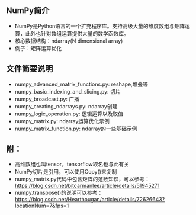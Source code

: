 ## NumPy简介
- NumPy是Python语言的一个扩充程序库。支持高级大量的维度数组与矩阵运算，此外也针对数组运算提供大量的数学函数库。
- 核心数据结构：ndarray(N dimensional array)
- 例子：矩阵运算优化
## 文件简要说明
- numpy_advanced_matrix_functions.py: reshape,堆叠等
- numpy_basic_indexing_and_slicing.py: 切片
- numpy_broadcast.py: 广播
- numpy_creating_ndarrays.py: ndarray创建
- numpy_logic_operation.py: 逻辑运算以及取值
- numpy_matrix.py: ndarray运算优化示例
- numpy_matrix_function.py: ndarray的一些基础示例
## 附：
- 高维数组也叫tensor，tensorflow取名也与此有关
- NumPy切片是引用，可以使用Copy()来复制
- numpy_matrix.py代码中包含矩阵的范数知识，可以参考：https://blog.csdn.net/bitcarmanlee/article/details/51945271
- numpy.transpose()的说明可以参考：https://blog.csdn.net/Hearthougan/article/details/72626643?locationNum=7&fps=1